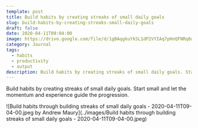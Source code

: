 ```yaml
---
template: post
title: Build habits by creating streaks of small daily goals
slug: build-habits-by-creating-streaks-small-daily-goals
draft: false
date: 2020-04-11T09:04:00
image: https://drive.google.com/file/d/1gBAqgkuYkSL1dP2VYIAq7pHnQFNRq6m4/preview?usp=drivesdk
category: Journal
tags:
  - habits
  - productivity
  - output
description: Build habits by creating streaks of small daily goals. Start small and let the momentum and experience guide the progression.
---
```

Build habits by creating streaks of small daily goals. Start small and let the momentum and experience guide the progression.

![Build habits through building streaks of small daily goals - 2020-04-11T09-04-00.jpeg by Andrew Maury](../images/Build habits through building streaks of small daily goals - 2020-04-11T09-04-00.jpeg)
